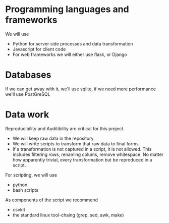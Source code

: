 # Programming languages and frameworks

We will use 
* Python for server side processes and data transformation
* Javascript for client code
* For web frameworks we will either use flask, or Django

# Databases
If we can get away with it, we'll use sqlite, if we need more performance we'll use PostGreSQL

# Data work

Reproducibility and Auditibility are critical for this project.

* We will keep raw data in the repository
* We will write scripts to transform that raw data to final forms
* If a transformation is not captured in a script, it is not allowed. This includes filtering rows, renaming colums, remove whitespace. 
No matter how apparently trivial, every transformation but be reproduced in a script.

For scripting, we will use

* python
* bash scripts

As components of the script we recommend

* csvkit
* the standard linux tool-chaing (grep, sed, awk, make)


